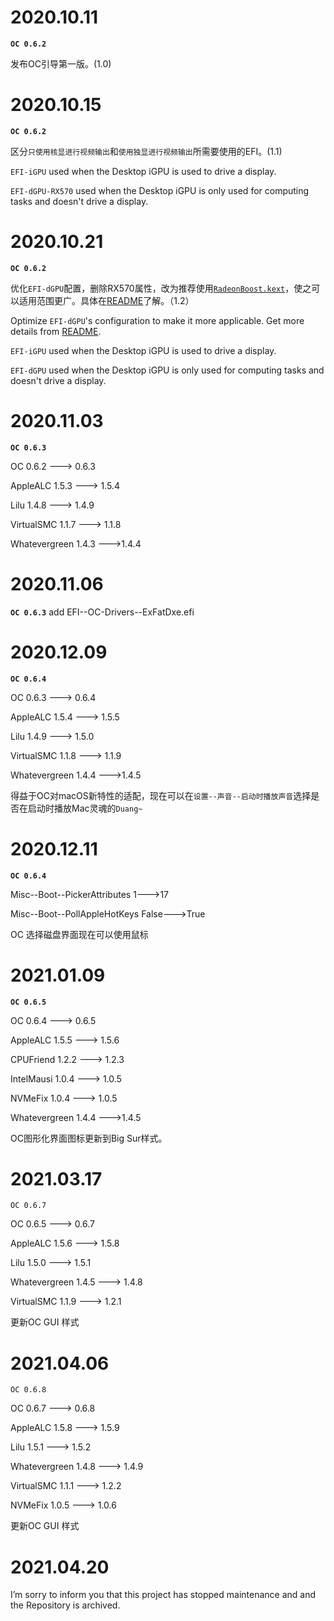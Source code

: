 # 2020.10.11

**`OC 0.6.2`**

发布OC引导第一版。(1.0)



# 2020.10.15

**`OC 0.6.2`**

区分`只使用核显进行视频输出`和`使用独显进行视频输出`所需要使用的EFI。(1.1)

`EFI-iGPU` used when the Desktop iGPU is used to drive a display.

`EFI-dGPU-RX570` used when the Desktop iGPU is only used for computing tasks and doesn't drive a display.	



# 2020.10.21

**`OC 0.6.2`**

优化`EFI-dGPU`配置，删除RX570属性，改为推荐使用[`RadeonBoost.kext`](https://github.com/WenvyG/ASRock-B460M-ITX-ac-Hackintosh/tree/main/RadeonBoost.kext/Contents)，使之可以适用范围更广。具体在[README](https://github.com/WenvyG/ASRock-B460M-ITX-ac-Hackintosh#引导概况)了解。（1.2）

Optimize `EFI-dGPU`'s configuration to make it more applicable. Get more details from [README](https://github.com/WenvyG/ASRock-B460M-ITX-ac-Hackintosh#引导概况).

`EFI-iGPU` used when the Desktop iGPU is used to drive a display.

`EFI-dGPU` used when the Desktop iGPU is only used for computing tasks and doesn't drive a display.	



# 2020.11.03

**`OC 0.6.3`**

OC 0.6.2 ---> 0.6.3

AppleALC 1.5.3 ---> 1.5.4

Lilu 1.4.8 ---> 1.4.9

VirtualSMC 1.1.7 ---> 1.1.8

Whatevergreen 1.4.3 --->1.4.4



# 2020.11.06

**`OC 0.6.3`**
add EFI--OC-Drivers--ExFatDxe.efi



# 2020.12.09

**`OC 0.6.4`**

OC 0.6.3 ---> 0.6.4

AppleALC 1.5.4 ---> 1.5.5

Lilu 1.4.9 ---> 1.5.0

VirtualSMC 1.1.8 ---> 1.1.9

Whatevergreen 1.4.4 --->1.4.5

得益于OC对macOS新特性的适配，现在可以在`设置--声音--启动时播放声音`选择是否在启动时播放Mac灵魂的`Duang~`



# 2020.12.11

**`OC 0.6.4`**

Misc--Boot--PickerAttributes 1--->17

Misc--Boot--PollAppleHotKeys False--->True

OC 选择磁盘界面现在可以使用鼠标



# 2021.01.09

**`OC 0.6.5`**

OC 0.6.4 ---> 0.6.5

AppleALC 1.5.5 ---> 1.5.6

CPUFriend 1.2.2 ---> 1.2.3

IntelMausi 1.0.4 ---> 1.0.5

NVMeFix 1.0.4 ---> 1.0.5

Whatevergreen 1.4.4 --->1.4.5

OC图形化界面图标更新到Big Sur样式。



# 2021.03.17

`OC 0.6.7`

OC 0.6.5 ---> 0.6.7

AppleALC 1.5.6 ---> 1.5.8

Lilu 1.5.0 ---> 1.5.1

Whatevergreen 1.4.5 ---> 1.4.8

VirtualSMC  1.1.9 ---> 1.2.1

更新OC GUI 样式



# 2021.04.06

`OC 0.6.8`

OC 0.6.7 ---> 0.6.8

AppleALC 1.5.8 ---> 1.5.9

Lilu 1.5.1 ---> 1.5.2

Whatevergreen 1.4.8 ---> 1.4.9

VirtualSMC  1.1.1 ---> 1.2.2

NVMeFix 1.0.5 ---> 1.0.6

更新OC GUI 样式



# 2021.04.20

I’m sorry to inform you that this project has stopped maintenance and and the Repository is archived.

